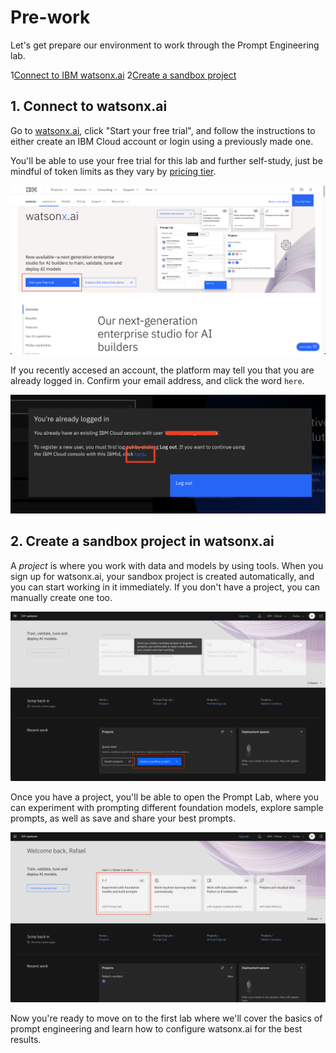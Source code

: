# Pre-work

Let's get prepare our environment to work through the Prompt Engineering lab.

1[Connect to IBM watsonx.ai](#2-connect-to-watsonxai)
2[Create a sandbox project](#3-create-a-sandbox-project-in-watsonxai)


## 1. Connect to watsonx.ai

Go to [watsonx.ai](https://www.ibm.com/products/watsonx-ai), click "Start your free trial", and follow the instructions to either create an IBM Cloud account or login using a previously made one. 

You'll be able to use your free trial for this lab and further self-study, just be mindful of token limits as they vary by [pricing tier](https://www.ibm.com/watsonx/pricing).

![img.png](../images/free-trial.png)

If you recently accesed an account, the platform may tell you that you are already logged in. Confirm your email address, and click the word `here`. 

![img.png](../images/already-logged-in.png)

## 2. Create a sandbox project in watsonx.ai

A *project* is where you work with data and models by using tools. When you sign up for watsonx.ai, your sandbox project is created automatically, and you can start working in it immediately. If you don't have a project, you can manually create one too. 

![img.png](../images/create-project.png)

Once you have a project, you'll be able to open the Prompt Lab, where you can experiment with prompting different foundation models, explore sample prompts, as well as save and share your best prompts.

![img_1.png](../images/start-prompt-lab.png)

Now you're ready to move on to the first lab where we'll cover the basics of prompt engineering and learn how to configure watsonx.ai for the best results. 
